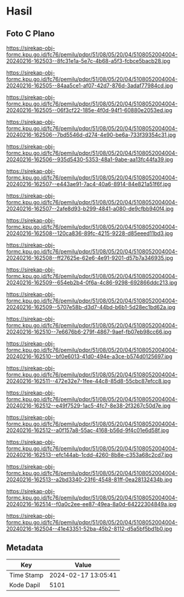 # Hasil

## Foto C Plano

https://sirekap-obj-formc.kpu.go.id/fc76/pemilu/pdpr/51/08/05/20/04/5108052004004-20240216-162503--8fc31e1a-5e7c-4b68-a5f3-fcbce5bacb28.jpg

https://sirekap-obj-formc.kpu.go.id/fc76/pemilu/pdpr/51/08/05/20/04/5108052004004-20240216-162505--84aa5ce1-af07-42d7-876d-3adaf77984cd.jpg

https://sirekap-obj-formc.kpu.go.id/fc76/pemilu/pdpr/51/08/05/20/04/5108052004004-20240216-162505--06f3cf22-185e-4f0d-94f1-60880e2053ed.jpg

https://sirekap-obj-formc.kpu.go.id/fc76/pemilu/pdpr/51/08/05/20/04/5108052004004-20240216-162506--7bd5546d-d274-4e90-be6a-733f39354c31.jpg

https://sirekap-obj-formc.kpu.go.id/fc76/pemilu/pdpr/51/08/05/20/04/5108052004004-20240216-162506--935d5430-5353-48a1-9abe-aa13fc44fa39.jpg

https://sirekap-obj-formc.kpu.go.id/fc76/pemilu/pdpr/51/08/05/20/04/5108052004004-20240216-162507--e443ae91-7ac4-40a6-8914-84e821a51f6f.jpg

https://sirekap-obj-formc.kpu.go.id/fc76/pemilu/pdpr/51/08/05/20/04/5108052004004-20240216-162507--2afe8d93-b299-4841-a080-de9cfbb940f4.jpg

https://sirekap-obj-formc.kpu.go.id/fc76/pemilu/pdpr/51/08/05/20/04/5108052004004-20240216-162508--120ca836-89fc-4215-9228-d85eeed11bd3.jpg

https://sirekap-obj-formc.kpu.go.id/fc76/pemilu/pdpr/51/08/05/20/04/5108052004004-20240216-162508--ff27625e-62e6-4e91-9201-d57b7a346935.jpg

https://sirekap-obj-formc.kpu.go.id/fc76/pemilu/pdpr/51/08/05/20/04/5108052004004-20240216-162509--654eb2b4-0f6a-4c86-9298-692866ddc213.jpg

https://sirekap-obj-formc.kpu.go.id/fc76/pemilu/pdpr/51/08/05/20/04/5108052004004-20240216-162509--5707e58b-d3d7-44bd-b6b1-5d28ec1bd62a.jpg

https://sirekap-obj-formc.kpu.go.id/fc76/pemilu/pdpr/51/08/05/20/04/5108052004004-20240216-162510--7e6676b6-279f-4867-9aef-fb07eb98cc66.jpg

https://sirekap-obj-formc.kpu.go.id/fc76/pemilu/pdpr/51/08/05/20/04/5108052004004-20240216-162510--bf0e6013-41d0-494e-a3ce-b574d0125697.jpg

https://sirekap-obj-formc.kpu.go.id/fc76/pemilu/pdpr/51/08/05/20/04/5108052004004-20240216-162511--472e32e7-1fee-44c8-85d8-55cbc87efcc8.jpg

https://sirekap-obj-formc.kpu.go.id/fc76/pemilu/pdpr/51/08/05/20/04/5108052004004-20240216-162512--e49f7529-1ac5-4fc7-8e38-2f3267c50d7e.jpg

https://sirekap-obj-formc.kpu.go.id/fc76/pemilu/pdpr/51/08/05/20/04/5108052004004-20240216-162512--a0f157a8-55ac-4168-b56d-9f4c01e6d58f.jpg

https://sirekap-obj-formc.kpu.go.id/fc76/pemilu/pdpr/51/08/05/20/04/5108052004004-20240216-162513--efc144ab-1cdd-4260-8b8e-c353a68c2cd7.jpg

https://sirekap-obj-formc.kpu.go.id/fc76/pemilu/pdpr/51/08/05/20/04/5108052004004-20240216-162513--a2bd3340-23f6-4548-81ff-0ea28132434b.jpg

https://sirekap-obj-formc.kpu.go.id/fc76/pemilu/pdpr/51/08/05/20/04/5108052004004-20240216-162514--f0a0c2ee-ee87-49ea-8a0d-64222304849a.jpg

https://sirekap-obj-formc.kpu.go.id/fc76/pemilu/pdpr/51/08/05/20/04/5108052004004-20240216-162504--41e43351-52ba-45b2-8112-d5a5bf5bd1b0.jpg


## Metadata

| Key        | Value               |
| ---------- | ------------------- |
| Time Stamp | 2024-02-17 13:05:41 |
| Kode Dapil | 5101                |



